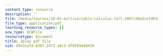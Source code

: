 ```yaml
---
content_type: resource
description: ''
file: /media/courses/18-02-multivariable-calculus-fall-2007/d9a3cefd83872472a9c5df0f694d9439_seO7-TwXH_I.pdf
file_type: application/pdf
learning_resource_types: []
ocw_type: OCWFile
resourcetype: Document
title: 3play pdf file
uid: d9a3cefd-8387-2472-a9c5-df0f694d9439
---
```

